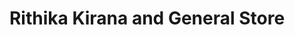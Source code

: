 ---
title: "Rithika Kirana and General Store"
url: /kukatpally/rithika-kirana-and-general-store/
shop: general
---